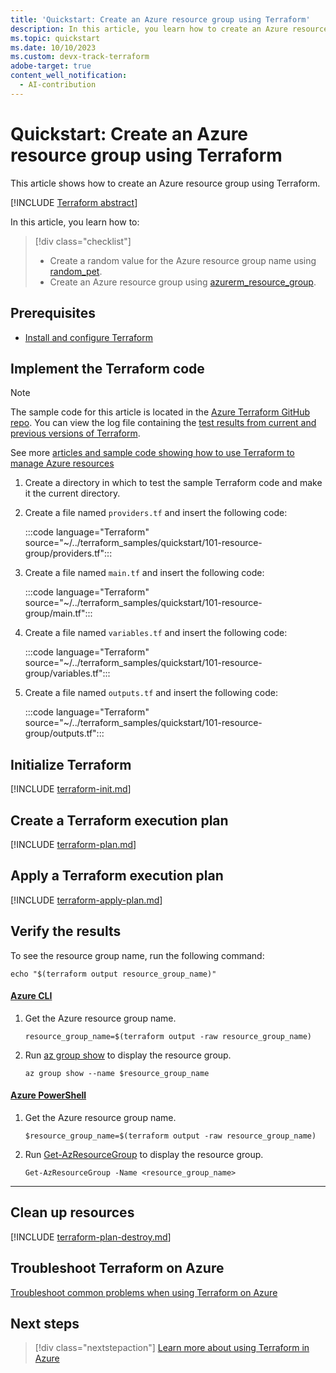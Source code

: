 ```yaml
---
title: 'Quickstart: Create an Azure resource group using Terraform'
description: In this article, you learn how to create an Azure resource group using Terraform
ms.topic: quickstart
ms.date: 10/10/2023
ms.custom: devx-track-terraform
adobe-target: true
content_well_notification: 
  - AI-contribution
---
```


# Quickstart: Create an Azure resource group using Terraform

This article shows how to create an Azure resource group using Terraform.

[!INCLUDE [Terraform abstract](./includes/abstract.md)]

In this article, you learn how to:

> [!div class="checklist"]
> * Create a random value for the Azure resource group name using [random_pet](https://registry.terraform.io/providers/hashicorp/random/latest/docs/resources/pet).
> * Create an Azure resource group using [azurerm_resource_group](https://registry.terraform.io/providers/hashicorp/azurerm/latest/docs/resources/resource_group).

## Prerequisites

- [Install and configure Terraform](quickstart-configure.md)

## Implement the Terraform code

> [!NOTE]
> The sample code for this article is located in the [Azure Terraform GitHub repo](https://github.com/Azure/terraform/tree/master/quickstart/101-resource-group). You can view the log file containing the [test results from current and previous versions of Terraform](https://github.com/Azure/terraform/tree/master/quickstart/101-resource-group/TestRecord.md).
>
> See more [articles and sample code showing how to use Terraform to manage Azure resources](/azure/terraform)

1. Create a directory in which to test the sample Terraform code and make it the current directory.

1. Create a file named `providers.tf` and insert the following code:

    :::code language="Terraform" source="~/../terraform_samples/quickstart/101-resource-group/providers.tf":::

1. Create a file named `main.tf` and insert the following code:

    :::code language="Terraform" source="~/../terraform_samples/quickstart/101-resource-group/main.tf":::

1. Create a file named `variables.tf` and insert the following code:

    :::code language="Terraform" source="~/../terraform_samples/quickstart/101-resource-group/variables.tf":::

1. Create a file named `outputs.tf` and insert the following code:

    :::code language="Terraform" source="~/../terraform_samples/quickstart/101-resource-group/outputs.tf":::

## Initialize Terraform

[!INCLUDE [terraform-init.md](includes/terraform-init.md)]

## Create a Terraform execution plan

[!INCLUDE [terraform-plan.md](includes/terraform-plan.md)]

## Apply a Terraform execution plan

[!INCLUDE [terraform-apply-plan.md](includes/terraform-apply-plan.md)]

## Verify the results

To see the resource group name, run the following command:

```console
echo "$(terraform output resource_group_name)"
```

#### [Azure CLI](#tab/azure-cli)

1. Get the Azure resource group name.

    ```console
    resource_group_name=$(terraform output -raw resource_group_name)
    ```

1. Run [az group show](/cli/azure/group#az-group-show) to display the resource group.

    ```azurecli
    az group show --name $resource_group_name
    ```

#### [Azure PowerShell](#tab/azure-powershell)

1. Get the Azure resource group name.

    ```console
    $resource_group_name=$(terraform output -raw resource_group_name)
    ```

1. Run [Get-AzResourceGroup](/powershell/module/az.resources/Get-AzResourceGroup) to display the resource group.

    ```azurepowershell
    Get-AzResourceGroup -Name <resource_group_name>
    ```

---

## Clean up resources

[!INCLUDE [terraform-plan-destroy.md](includes/terraform-plan-destroy.md)]

## Troubleshoot Terraform on Azure

[Troubleshoot common problems when using Terraform on Azure](troubleshoot.md)

## Next steps

> [!div class="nextstepaction"] 
> [Learn more about using Terraform in Azure](/azure/terraform)
